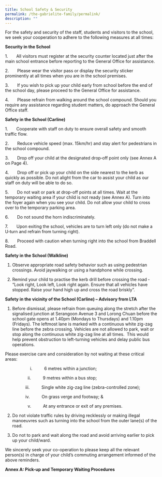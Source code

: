 ```yaml
---
title: School Safety & Security
permalink: /the-gabrielite-family/permalink/
description: ""
---
```

For the safety and security of the staff, students and visitors to the school, we seek your cooperation to adhere to the following measures at all times:

**Security in the School**

1.       All visitors must register at the security counter located just after the main school entrance before reporting to the General Office for assistance.

2.       Please wear the visitor pass or display the security sticker prominently at all times when you are in the school premises.

3.       If you wish to pick up your child early from school before the end of the school day, please proceed to the General Office for assistance.

4.       Please refrain from walking around the school compound. Should you require any assistance regarding student matters, do approach the General  Office staff.

**Safety in the School (Carline)**

1.       Cooperate with staff on duty to ensure overall safety and smooth traffic flow.

2.       Reduce vehicle speed (max. 15km/hr) and stay alert for pedestrians in the school compound.

3.       Drop off your child at the designated drop‐off point only (see Annex A on Page 4).

4.       Drop off or pick up your child on the side nearest to the kerb as quickly as possible. Do not alight from the car to assist your child as our staff on duty will be able to do so.

5.       Do not wait or park at drop-off points at all times. Wait at the temporary waiting area if your child is not ready (see Annex A). Turn into the foyer again when you see your child. Do not allow your child to cross over to the temporary parking area.

6.       Do not sound the horn indiscriminately.

7.       Upon exiting the school, vehicles are to turn left only (do not make a U‐turn and refrain from turning right).

8.       Proceed with caution when turning right into the school from Braddell Road.

**Safety in the School (Walkline)**

1.  Observe appropriate road safety behavior such as using pedestrian crossings. Avoid jaywalking or using a handphone while crossing.

2.  Remind your child to practise the kerb drill before crossing the road ‐ “Look right, Look left, Look right again. Ensure that all vehicles have stopped. Raise your hand high up and cross the road briskly”.

**Safety in the vicinity of the School (Carline) – Advisory from LTA**

1.  Before dismissal, please refrain from queuing along the stretch after the signalised junction at Serangoon Avenue 3 and Lorong Chuan before the school gate opens at 1.40pm (Mondays to Thursdays) and 1.10pm (Fridays). The leftmost lane is marked with a continuous white zig-zag line before the zebra crossing. Vehicles are not allowed to park, wait or stop along the continuous white zig-zag line at all times.  This would help prevent obstruction to left-turning vehicles and delay public bus operations.

Please exercise care and consideration by not waiting at these critical areas: 

                     i.          6 metres within a junction;

                   ii.          9 metres within a bus stop;

                 iii.          Single white zig-zag line (zebra-controlled zone);

                 iv.          On grass verge and footway; &

                   v.          At any entrance or exit of any premises.

2.  Do not violate traffic rules by driving recklessly or making illegal manoeuvres such as turning into the school from the outer lane(s) of the road.

3.  Do not to park and wait along the road and avoid arriving earlier to pick up your child/ward.

We sincerely seek your co-operation to please keep all the relevant person(s) in charge of your child’s commuting arrangement informed of the above reminders. 

**Annex A: Pick-up and Temporary Waiting Procedures**
